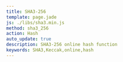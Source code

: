 ```yaml
---
title: SHA3-256
template: page.jade
js: ./libs/sha3.min.js
method: sha3_256
action: Hash
auto_update: true
description: SHA3-256 online hash function
keywords: SHA3,Keccak,online,hash
---
```

